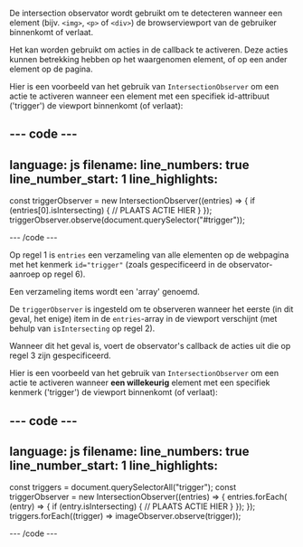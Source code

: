 De intersection observator wordt gebruikt om te detecteren wanneer een element (bijv. `<img>`, `<p>` of `<div>`) de browserviewport van de gebruiker binnenkomt of verlaat.

Het kan worden gebruikt om acties in de callback te activeren. Deze acties kunnen betrekking hebben op het waargenomen element, of op een ander element op de pagina.

Hier is een voorbeeld van het gebruik van `IntersectionObserver` om een actie te activeren wanneer een element met een specifiek id-attribuut ('trigger') de viewport binnenkomt (of verlaat):

--- code ---
---
language: js
filename:
line_numbers: true
line_number_start: 1
line_highlights: 
---

const triggerObserver = new IntersectionObserver((entries) => {
  if (entries[0].isIntersecting) {
    // PLAATS ACTIE HIER
  }
});
triggerObserver.observe(document.querySelector("#trigger"));

--- /code ---

Op regel 1 is `entries` een verzameling van alle elementen op de webpagina met het kenmerk `id="trigger"` (zoals gespecificeerd in de observator-aanroep op regel 6).

Een verzameling items wordt een 'array' genoemd.

De `triggerObserver` is ingesteld om te observeren wanneer het eerste (in dit geval, het enige) item in de `entries`-array in de viewport verschijnt (met behulp van `isIntersecting` op regel 2).

Wanneer dit het geval is, voert de observator's callback de acties uit die op regel 3 zijn gespecificeerd.

Hier is een voorbeeld van het gebruik van `IntersectionObserver` om een actie te activeren wanneer **een willekeurig** element met een specifiek kenmerk ('trigger') de viewport binnenkomt (of verlaat):

--- code ---
---
language: js
filename:
line_numbers: true
line_number_start: 1
line_highlights: 
---

const triggers = document.querySelectorAll("trigger");
const triggerObserver = new IntersectionObserver((entries) => {
  entries.forEach(
    (entry) => {
      if (entry.isIntersecting) {
        // PLAATS ACTIE HIER
    }
  });
});
triggers.forEach((trigger) => imageObserver.observe(trigger));

--- /code ---
